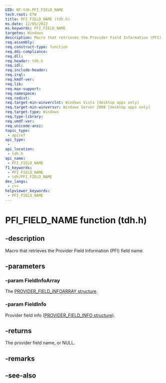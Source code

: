 ```yaml
---
UID: NF:tdh.PFI_FIELD_NAME
tech.root: ETW
title: PFI_FIELD_NAME (tdh.h)
ms.date: 12/05/2022
ms.keywords: PFI_FIELD_NAME
targetos: Windows
description: Macro that retrieves the Provider Field Information (PFI) field name.
req.assembly: 
req.construct-type: function
req.ddi-compliance: 
req.dll: 
req.header: tdh.h
req.idl: 
req.include-header: 
req.irql: 
req.kmdf-ver: 
req.lib: 
req.max-support: 
req.namespace: 
req.redist: 
req.target-min-winverclnt: Windows Vista [desktop apps only]
req.target-min-winversvr: Windows Server 2008 [desktop apps only]
req.target-type: Windows
req.type-library: 
req.umdf-ver: 
req.unicode-ansi: 
topic_type:
 - apiref
api_type:
 - 
api_location:
 - tdh.h
api_name:
 - PFI_FIELD_NAME
f1_keywords:
 - PFI_FIELD_NAME
 - tdh/PFI_FIELD_NAME
dev_langs:
 - c++
helpviewer_keywords:
 - PFI_FIELD_NAME
---
```


# PFI_FIELD_NAME function (tdh.h)

## -description

Macro that retrieves the Provider Field Information (PFI) field name.

## -parameters

### -param FieldInfoArray

The [PROVIDER_FIELD_INFOARRAY structure](ns-tdh-provider_field_infoarray.md).

### -param FieldInfo

Provider field info ([PROVIDER_FIELD_INFO structure](ns-tdh-provider_field_info.md)).

## -returns

The provider field name, or NULL.

## -remarks

## -see-also
